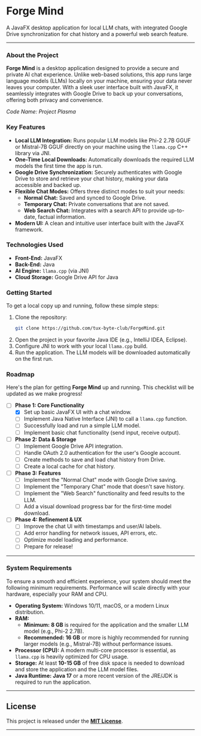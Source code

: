# Forge Mind

A JavaFX desktop application for local LLM chats, with integrated Google Drive synchronization for chat history and a powerful web search feature.

---

### About the Project

**Forge Mind** is a desktop application designed to provide a secure and private AI chat experience. Unlike web-based solutions, this app runs large language models (LLMs) locally on your machine, ensuring your data never leaves your computer. With a sleek user interface built with JavaFX, it seamlessly integrates with Google Drive to back up your conversations, offering both privacy and convenience.

*Code Name: Project Plasma*

### Key Features

* **Local LLM Integration:** Runs popular LLM models like Phi-2 2.7B GGUF or Mistral-7B GGUF directly on your machine using the `llama.cpp` C++ library via JNI.
* **One-Time Local Downloads:** Automatically downloads the required LLM models the first time the app is run.
* **Google Drive Synchronization:** Securely authenticates with Google Drive to store and retrieve your chat history, making your data accessible and backed up.
* **Flexible Chat Modes:** Offers three distinct modes to suit your needs:
    * **Normal Chat:** Saved and synced to Google Drive.
    * **Temporary Chat:** Private conversations that are not saved.
    * **Web Search Chat:** Integrates with a search API to provide up-to-date, factual information.
* **Modern UI:** A clean and intuitive user interface built with the JavaFX framework.

### Technologies Used

* **Front-End:** JavaFX
* **Back-End:** Java
* **AI Engine:** `llama.cpp` (via JNI)
* **Cloud Storage:** Google Drive API for Java

### Getting Started

To get a local copy up and running, follow these simple steps:

1.  Clone the repository:
    ```sh
    git clone https://github.com/tux-byte-club/ForgeMind.git
    ```
2.  Open the project in your favorite Java IDE (e.g., IntelliJ IDEA, Eclipse).
3.  Configure JNI to work with your local `llama.cpp` build.
4.  Run the application. The LLM models will be downloaded automatically on the first run.

### Roadmap

Here's the plan for getting **Forge Mind** up and running. This checklist will be updated as we make progress!

- [ ] **Phase 1: Core Functionality**
    - [x] Set up basic JavaFX UI with a chat window.
    - [ ] Implement Java Native Interface (JNI) to call a `llama.cpp` function.
    - [ ] Successfully load and run a simple LLM model.
    - [ ] Implement basic chat functionality (send input, receive output).

- [ ] **Phase 2: Data & Storage**
    - [ ] Implement Google Drive API integration.
    - [ ] Handle OAuth 2.0 authentication for the user's Google account.
    - [ ] Create methods to save and load chat history from Drive.
    - [ ] Create a local cache for chat history.

- [ ] **Phase 3: Features**
    - [ ] Implement the "Normal Chat" mode with Google Drive saving.
    - [ ] Implement the "Temporary Chat" mode that doesn't save history.
    - [ ] Implement the "Web Search" functionality and feed results to the LLM.
    - [ ] Add a visual download progress bar for the first-time model download.

- [ ] **Phase 4: Refinement & UX**
    - [ ] Improve the chat UI with timestamps and user/AI labels.
    - [ ] Add error handling for network issues, API errors, etc.
    - [ ] Optimize model loading and performance.
    - [ ] Prepare for release!

---

### System Requirements

To ensure a smooth and efficient experience, your system should meet the following minimum requirements. Performance will scale directly with your hardware, especially your RAM and CPU.

* **Operating System:** Windows 10/11, macOS, or a modern Linux distribution.
* **RAM:**
    * **Minimum:** **8 GB** is required for the application and the smaller LLM model (e.g., Phi-2 2.7B).
    * **Recommended:** **16 GB** or more is highly recommended for running larger models (e.g., Mistral-7B) without performance issues.
* **Processor (CPU):** A modern multi-core processor is essential, as `llama.cpp` is heavily optimized for CPU usage.
* **Storage:** At least **10-15 GB** of free disk space is needed to download and store the application and the LLM model files.
* **Java Runtime:** **Java 17** or a more recent version of the JRE/JDK is required to run the application.

---

## License

This project is released under the [**MIT License**](./LICENSE).

---
